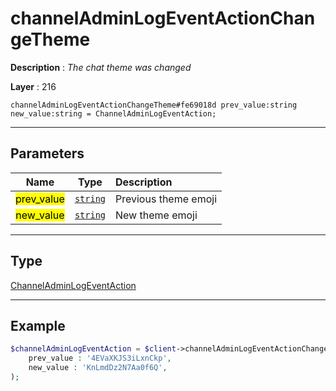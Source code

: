 # channelAdminLogEventActionChangeTheme

**Description** : *The chat theme was changed*

**Layer** : 216

```tl
channelAdminLogEventActionChangeTheme#fe69018d prev_value:string new_value:string = ChannelAdminLogEventAction;
```

---

## Parameters

| Name | Type | Description |
| :---: | :---: | :--- |
| <mark>prev_value</mark> | [`string`](type/string) | Previous theme emoji |
| <mark>new_value</mark> | [`string`](type/string) | New theme emoji |

---

## Type

[ChannelAdminLogEventAction](type/ChannelAdminLogEventAction)

---

## Example

```php
$channelAdminLogEventAction = $client->channelAdminLogEventActionChangeTheme(
	prev_value : '4EVaXKJS3iLxnCkp',
	new_value : 'KnLmdDz2N7Aa0f6Q',
);
```